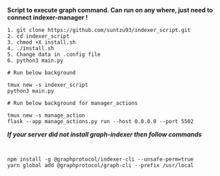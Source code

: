 **Script to execute graph command. Can run on any where, just need to connect indexer-manager !** 
```
1. git clone https://github.com/suntzu93/indexer_script.git
2. cd indexer_script
3. chmod +X install.sh
4. ./install.sh
5. Change data in .config file
6. python3 main.py

# Run below background

tmux new -s indexer_script
python3 main.py

# Run below background for manager_actions

tmux new -s manage_action
flask --app manage_actions.py run --host 0.0.0.0 --port 5502
```

***If your server did not install graph-indexer then follow commands***
```


npm install -g @graphprotocol/indexer-cli --unsafe-perm=true
yarn global add @graphprotocol/graph-cli --prefix /usr/local

```
